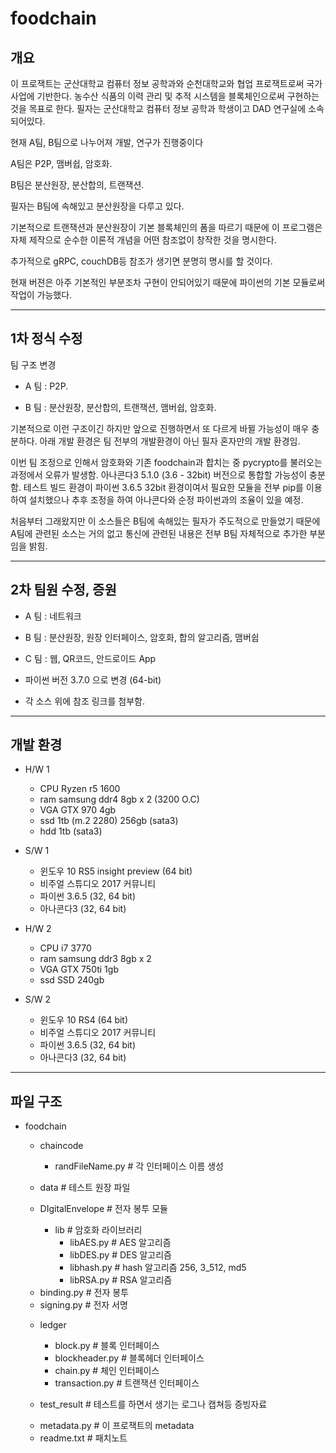 # foodchain
## 개요
이 프로잭트는 군산대학교 컴퓨터 정보 공학과와 순천대학교와 협업 프로잭트로써 국가 사업에 기반한다.
농수산 식품의 이력 관리 및 추적 시스템을 블록체인으로써 구현하는 것을 목표로 한다.
필자는 군산대학교 컴퓨터 정보 공학과 학생이고 DAD 연구실에 소속되어있다.

현재 A팀, B팀으로 나누어져 개발, 연구가 진행중이다

A팀은 P2P, 맴버쉽, 암호화.

B팀은 분산원장, 분산합의, 트랜잭션.

필자는 B팀에 속해있고 분산원장을 다루고 있다.

기본적으로 트랜잭션과 분산원장이 기본 블록체인의 폼을 따르기 때문에
이 프로그램은 자체 제작으로 순수한 이론적 개념을 어떤 참조없이 창작한 것을 명시한다.

추가적으로 gRPC, couchDB등 참조가 생기면 분명히 명시를 할 것이다.

현재 버젼은 아주 기본적인 부분조차 구현이 안되어있기 때문에 파이썬의 기본 모듈로써 작업이 가능했다.

***
## 1차 정식 수정
팀 구조 변경

* A 팀 : P2P.

* B 팀 : 분산원장, 분산합의, 트랜잭션, 맴버쉽, 암호화.

기본적으로 이런 구조이긴 하지만 앞으로 진행하면서 또 다르게 바뀔 가능성이 매우 충분하다.
아래 개발 환경은 팀 전부의 개발환경이 아닌 필자 혼자만의 개발 환경임.

이번 팀 조정으로 인해서 암호화와 기존 foodchain과 합치는 중 pycrypto를 불러오는 과정에서 오류가 발생함.
아나콘다3 5.1.0 (3.6 - 32bit) 버전으로 통합할 가능성이 충분함.
테스트 빌드 환경이 파이썬 3.6.5 32bit 환경이여서 필요한 모듈을 전부 pip를 이용하여 설치했으나 추후 조정을 하여 아나콘다와 순정 파이썬과의 조율이 있을 예정.

처음부터 그래왔지만 이 소스들은 B팀에 속해있는 필자가 주도적으로 만들었기 때문에 A팀에 관련된 소스는 거의 없고 통신에 관련된 내용은 전부 B팀 자체적으로 추가한 부분임을 밝힘.

***
## 2차 팀원 수정, 증원

* A 팀 : 네트워크

* B 팀 : 분산원장, 원장 인터페이스, 암호화, 합의 알고리즘, 맴버쉽

* C 팀 : 웹, QR코드, 안드로이드 App

* 파이썬 버전 3.7.0 으로 변경 (64-bit)

* 각 소스 위에 참조 링크를 첨부함.

***
## 개발 환경
* H/W 1
	- CPU
		Ryzen r5 1600
	- ram
		samsung ddr4 8gb x 2 (3200 O.C)
	- VGA
		GTX 970 4gb
	- ssd
		1tb (m.2 2280)
		256gb (sata3)
	- hdd
		1tb (sata3)

* S/W 1
	- 윈도우 10 RS5 insight preview (64 bit)
	- 비주얼 스튜디오 2017 커뮤니티
	- 파이썬 3.6.5 (32, 64 bit)
	- 아나콘다3 (32, 64 bit)


	
* H/W 2
	- CPU
		i7 3770
	- ram
		samsung ddr3 8gb x 2
	- VGA
		GTX 750ti 1gb
	- ssd
		SSD 240gb

* S/W 2
	- 윈도우 10 RS4 (64 bit)
	- 비주얼 스튜디오 2017 커뮤니티
	- 파이썬 3.6.5 (32, 64 bit)
	- 아나콘다3 (32, 64 bit)


***
## 파일 구조
* foodchain
  * chaincode
    - randFileName.py           # 각 인터페이스 이름 생성

  * data						# 테스트 원장 파일
    
  * DIgitalEnvelope				# 전자 봉투 모듈
    * lib						# 암호화 라이브러리
	  - libAES.py					# AES 알고리즘
	  - libDES.py					# DES 알고리즘
	  - libhash.py				# hash 알고리즘 256, 3_512, md5
	  - libRSA.py					# RSA 알고리즘
  - binding.py					# 전자 봉투
  - signing.py					# 전자 서명

  * ledger
    - block.py                  # 블록 인터페이스
    - blockheader.py            # 블록헤더 인터페이스
    - chain.py                  # 체인 인터페이스
    - transaction.py            # 트랜잭션 인터페이스

  * test_result					# 테스트를 하면서 생기는 로그나 캡쳐등 증빙자료

  - metadata.py                 # 이 프로잭트의 metadata
  - readme.txt                  # 패치노트
  
